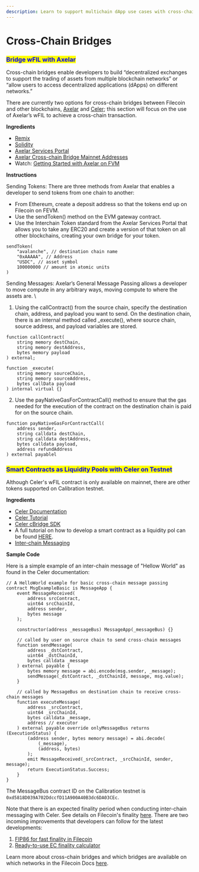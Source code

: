 ```yaml
---
description: Learn to support multichain dApp use cases with cross-chain bridges.
---
```


# Cross-Chain Bridges

### <mark style="color:blue;">Bridge wFIL with Axelar</mark>

Cross-chain bridges enable developers to build “decentralized exchanges to support the trading of assets from multiple blockchain networks” or “allow users to access decentralized applications (dApps) on different networks.” &#x20;

There are currently two options for cross-chain bridges between Filecoin and other blockchains, [Axelar](https://axelar.network/) and [Celer](https://cbridge.celer.network/1/314); this section will focus on the use of Axelar’s wFIL to achieve a cross-chain transaction.

**Ingredients**

* [Remix](https://remix.ethereum.org/#lang=en\&optimize=false\&runs=200\&evmVersion=null)
* [Solidity](https://docs.soliditylang.org/en/v0.8.23/)
* [Axelar Services Portal](https://axelar.network/)
* [Axelar Cross-chain Bridge Mainnet Addresses ](https://docs.filecoin.io/smart-contracts/advanced/cross-chain-bridges)
* Watch: [Getting Started with Axelar on FVM](https://www.youtube.com/watch?v=L7cw5FhxW4s)

**Instructions**&#x20;

Sending Tokens: There are three methods from Axelar that enables a developer to send tokens from one chain to another:&#x20;

* From Ethereum, create a deposit address so that the tokens end up on Filecoin on FEVM.&#x20;
* Use the sendToken() method on the EVM gateway contract. &#x20;
* &#x20;Use the Interchain Token standard from the Axelar Services Portal that allows you to take any ERC20 and create a version of that token on all other blockchains, creating your own bridge for your token.

```solidity
sendToken(
    "avalanche", // destination chain name
    "0xAAAAA", // Address 
    "USDC", // asset symbol
    100000000 // amount in atomic units 
)
```

Sending Messages: Axelar’s General Message Passing allows a developer to move compute in any arbitrary ways, moving compute to where the assets are. \


1. Using the callContract() from the source chain, specify the destination chain, address, and payload you want to send.   On the destination chain, there is an internal method called  \_execute(), where source chain, source address, and payload variables are stored.

```solidity
function callContract(
    string memory destChain,
    string memory destAddress, 
    bytes memory payload
) external;
```

```solidity
function _execute(
    string memory sourceChain,
    string memory sourceAddress, 
    bytes callData payload
) internal virtual {}
```

2. Use the payNativeGasForContractCall() method to ensure that the gas needed for the execution of the contract on the destination chain is paid for on the source chain. &#x20;

```
function payNativeGasForContractCall(
    address sender, 
    string calldata destChain, 
    string calldata destAddress, 
    bytes calldata payload, 
    address refundAddress
) external payablel 
```

### <mark style="color:blue;">Smart Contracts as Liquidity Pools with Celer on Testnet</mark>

Although Celer's wFIL contract is only available on mainnet, there are other tokens supported on Calibration testnet.   &#x20;

**Ingredients**

* [Celer Documentation](https://cbridge.celer.network/1/56/USDC)
* [Celer Tutorial](https://cbridge-docs.celer.network/tutorial/cross-chain-transfer)
* [Celer cBridge SDK](https://cbridge-docs.celer.network/developer/cbridge-sdk)
* A full tutorial on how to develop a smart contract as a liquidity pol can be found [HERE](https://cbridge-docs.celer.network/tutorial/smart-contract-as-lp).
* [Inter-chain Messaging](https://im-docs.celer.network/developer/development-guide/contract-examples/hello-world)

**Sample Code**

Here is a simple example of an inter-chain message of "Hellow World" as found in the Celer documentation:&#x20;

```solidity
// A HelloWorld example for basic cross-chain message passing
contract MsgExampleBasic is MessageApp {
    event MessageReceived(
        address srcContract,
        uint64 srcChainId,
        address sender,
        bytes message
    );

    constructor(address _messageBus) MessageApp(_messageBus) {}

    // called by user on source chain to send cross-chain messages
    function sendMessage(
        address _dstContract,
        uint64 _dstChainId,
        bytes calldata _message
    ) external payable {
        bytes memory message = abi.encode(msg.sender, _message);
        sendMessage(_dstContract, _dstChainId, message, msg.value);
    }

    // called by MessageBus on destination chain to receive cross-chain messages
    function executeMessage(
        address _srcContract,
        uint64 _srcChainId,
        bytes calldata _message,
        address // executor
    ) external payable override onlyMessageBus returns (ExecutionStatus) {
        (address sender, bytes memory message) = abi.decode(
            (_message),
            (address, bytes)
        );
        emit MessageReceived(_srcContract, _srcChainId, sender, message);
        return ExecutionStatus.Success;
    }
}
```

The MessageBus contract ID on the Calibration testnet is `0xd5818D039A702DdccfD11A900A40B3dc6DA03CEc`. &#x20;

Note that there is an expected finality period when conducting inter-chain messaging with Celer.  See details on Filecoin's finality [here](https://docs.filecoin.io/reference/general/glossary#finality).  There are two incoming improvements that developers can follow for the latest developments:&#x20;

1. [FIP86 for fast finality in Filecoin](https://github.com/filecoin-project/FIPs/pull/896)&#x20;
2. [Ready-to-use EC finality calculator](https://github.com/filecoin-project/FIPs/discussions/919)&#x20;

Learn more about cross-chain bridges and which bridges are available on which networks in the Filecoin Docs [here](https://docs.filecoin.io/smart-contracts/advanced/cross-chain-bridges).&#x20;
